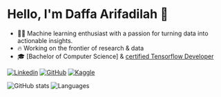 # Hello, I'm Daffa Arifadilah 👋


- 🧑‍💻 Machine learning enthusiast with a passion for turning data into actionable insights.
- 🔥 Working on the frontier of research & data
- 🎓 [Bachelor of Computer Science] & [certified Tensorflow Developer](https://www.credential.net/ac294025-e564-4bbe-9aac-9750576ce9de#gs.3ekogo)



[![Linkedin](https://img.shields.io/badge/-LinkedIn-306EA8?style=flat&logo=Linkedin&logoColor=white&link=https://www.linkedin.com/in/daffa-arifadilah/)](https://www.linkedin.com/in/daffa-arifadilah/) 
[![GitHub](https://img.shields.io/badge/-GitHub-2F2F2F?style=flat&logo=github&logoColor=white&link=https://www.github.com/daffaariff)](https://www.github.com/daffaariff)
[![Kaggle](https://img.shields.io/badge/-Kaggle-5DB0DB?style=flat&logo=Kaggle&logoColor=white&link=https://www.kaggle.com/daffaarifadilla)](https://www.kaggle.com/daffaarifadilla)


![GitHub stats](https://github-readme-stats.vercel.app/api?username=daffaariff&show_icons=true&count_private=true&theme=algolia&hide_rank=true&custom_title=GitHub%20Stats&include_all_commits=true&hide=issues,contribs&hide_title=false&line_height=24&card_width=285)
![Languages](https://github-readme-stats.vercel.app/api/top-langs/?username=daffaariff&layout=compact&hide=jupyter%20notebook&theme=algolia&custom_title=Top%20Languages&langs_count=4)
